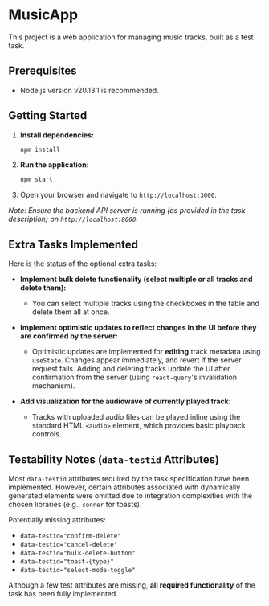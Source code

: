 # MusicApp

This project is a web application for managing music tracks, built as a test task.

## Prerequisites

- Node.js version v20.13.1 is recommended.

## Getting Started

1.  **Install dependencies:**

    ```bash
    npm install
    ```

2.  **Run the application:**

    ```bash
    npm start
    ```

3.  Open your browser and navigate to `http://localhost:3000`.

_Note: Ensure the backend API server is running (as provided in the task description) on `http://localhost:8000`._

## Extra Tasks Implemented

Here is the status of the optional extra tasks:

- **Implement bulk delete functionality (select multiple or all tracks and delete them):**

  - You can select multiple tracks using the checkboxes in the table and delete them all at once.

- **Implement optimistic updates to reflect changes in the UI before they are confirmed by the server:**

  - Optimistic updates are implemented for **editing** track metadata using `useState`. Changes appear immediately, and revert if the server request fails. Adding and deleting tracks update the UI after confirmation from the server (using `react-query`'s invalidation mechanism).

- **Add visualization for the audiowave of currently played track:**
  - Tracks with uploaded audio files can be played inline using the standard HTML `<audio>` element, which provides basic playback controls.

## Testability Notes (`data-testid` Attributes)

Most `data-testid` attributes required by the task specification have been implemented. However, certain attributes associated with dynamically generated elements were omitted due to integration complexities with the chosen libraries (e.g., `sonner` for toasts).

Potentially missing attributes:

- `data-testid="confirm-delete"`
- `data-testid="cancel-delete"`
- `data-testid="bulk-delete-button"`
- `data-testid="toast-{type}"`
- `data-testid="select-mode-toggle"`

Although a few test attributes are missing, **all required functionality** of the task has been fully implemented.
